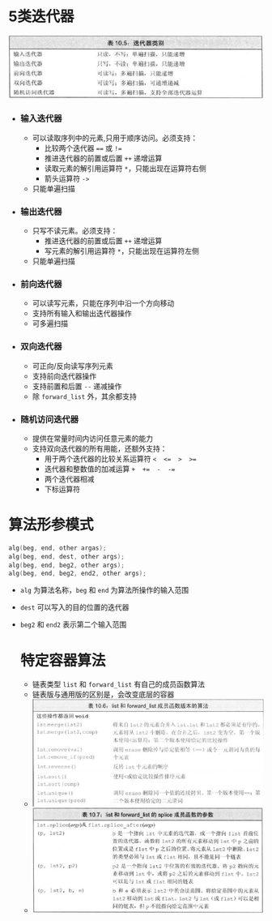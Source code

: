 # 5类迭代器
![](images/2024-04-25-10-59-08.png)
- ### 输入迭代器
  - 可以读取序列中的元素,只用于顺序访问。必须支持：
    - 比较两个迭代器 `==` 或 `!=`
    - 推进迭代器的前置或后置 `++` 递增运算
    - 读取元素的解引用运算符 `*`，只能出现在运算符右侧
    - 箭头运算符 `->`
  - 只能单遍扫描
- ### 输出迭代器
  - 只写不读元素。必须支持：
    - 推进迭代器的前置或后置 `++` 递增运算
    - 写元素的解引用运算符 `*`，只能出现在运算符左侧
  - 只能单遍扫描
- ### 前向迭代器
  - 可以读写元素，只能在序列中沿一个方向移动
  - 支持所有输入和输出迭代器操作
  - 可多遍扫描
- ### 双向迭代器
  - 可正向/反向读写序列元素
  - 支持前向迭代器操作
  - 支持前置和后置 `--` 递减操作
  - 除 `forward_list` 外，其余都支持
- ### 随机访问迭代器
  - 提供在常量时间内访问任意元素的能力
  - 支持双向迭代器的所有用能，还额外支持：
    - 用于两个迭代器的比较关系运算符 `<  <=  >  >=`
    - 迭代器和整数值的加减运算 `+  +=  -  -=`
    - 两个迭代器相减
    - 下标运算符

# 算法形参模式
```c++
alg(beg, end, other argas);
alg(beg, end, dest, other args);
alg(beg, end, beg2, other args);
alg(beg, end, beg2, end2, other args);
```
- `alg` 为算法名称，`beg` 和 `end` 为算法所操作的输入范围
- `dest` 可以写入的目的位置的迭代器
- `beg2` 和 `end2` 表示第二个输入范围
  
  # 特定容器算法
  - 链表类型 `list` 和 `forward_list` 有自己的成员函数算法
  - 链表版与通用版的区别是，会改变底层的容器
  - ![](images/2024-04-25-14-17-07.png)
  - ![](images/2024-04-25-14-17-32.png)